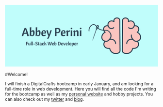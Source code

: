 ![Logo Banner](logobanner.png)

#Welcome!

I will finish a DigitalCrafts bootcamp in early January, and am looking for a full-time role in web development.
Here you will find all the code I'm writing for the bootcamp as well as my [personal website](https://abbeyperini.github.io/) and hobby projects.
You can also check out my [twitter](https://twitter.com/AbbeyPerini) and [blog](https://medium.com/@abbeyperini).
